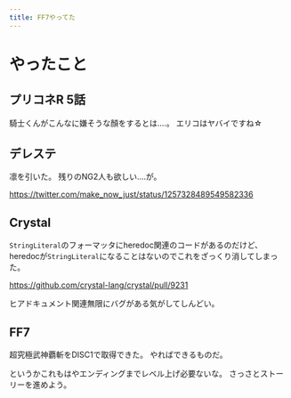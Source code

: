 ```yaml
---
title: FF7やってた
---
```


# やったこと

## プリコネR 5話

騎士くんがこんなに嫌そうな顏をするとは‥‥。
エリコはヤバイですね☆

## デレステ

凛を引いた。
残りのNG2人も欲しい‥‥が。

<https://twitter.com/make_now_just/status/1257328489549582336>

## Crystal

`StringLiteral`のフォーマッタにheredoc関連のコードがあるのだけど、heredocが`StringLiteral`になることはないのでこれをざっくり消してしまった。

<https://github.com/crystal-lang/crystal/pull/9231>

ヒアドキュメント関連無限にバグがある気がしてしんどい。

## FF7

超究極武神覇斬をDISC1で取得できた。
やればできるものだ。

というかこれもはやエンディングまでレベル上げ必要ないな。
さっさとストーリーを進めよう。


